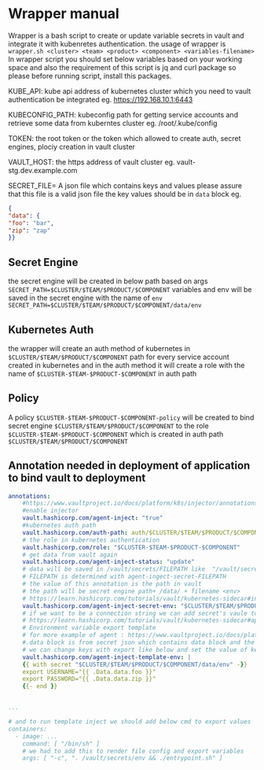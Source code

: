 # Wrapper manual
Wrapper is a bash script to create or update variable secrets in vault and integrate it with kubenretes authentication.
the usage of wrapper is `wrapper.sh <cluster> <team> <product> <component> <variables-filename>`
In wrapper script you should set below variables based on your working space and also the requirement of this script is jq and curl package so please before running script, install this packages.


KUBE_API: kube api address of kubernetes cluster which you need to vault authentication be integrated eg. https://192.168.10.1:6443

KUBECONFIG_PATH: kubeconfig path for getting service accounts and retrieve some data from kuberntes cluster eg. /root/.kube/config

TOKEN: the root token or the token which allowed to create auth, secret engines, plociy creation in vault cluster

VAULT_HOST: the https address of vault cluster eg. vault-stg.dev.example.com

SECRET_FILE= A json file which contains keys and values please assure that this file is a valid json file the key values should be in `data` block eg.
```json
{
"data": {
"foo": "bar",
"zip": "zap"
}}
```

## Secret Engine
the secret engine will be created in below path based on args 
`SECRET_PATH=$CLUSTER/$TEAM/$PRODUCT/$COMPONENT`
variables and env will be saved in the secret engine with the name of `env`
`SECRET_PATH=$CLUSTER/$TEAM/$PRODUCT/$COMPONENT/data/env`

## Kubernetes Auth
the wrapper will create an auth method of kubernetes in `$CLUSTER/$TEAM/$PRODUCT/$COMPONENT` path for every service account created in kubernetes and in the auth method it will create a role with the name of `$CLUSTER-$TEAM-$PRODUCT-$COMPONENT` in auth path

## Policy 
A policy `$CLUSTER-$TEAM-$PRODUCT-$COMPONENT-policy` will be created to bind secret engine `$CLUSTER/$TEAM/$PRODUCT/$COMPONENT` to the role `$CLUSTER-$TEAM-$PRODUCT-$COMPONENT` which is created in auth path `$CLUSTER/$TEAM/$PRODUCT/$COMPONENT`


## Annotation needed in deployment of application to bind vault to deployment
```yaml
annotations:
    #https://www.vaultproject.io/docs/platform/k8s/injector/annotations
    #enable injector 
    vault.hashicorp.com/agent-inject: "true"
    #kubernetes auth path 
    vault.hashicorp.com/auth-path: auth/$CLUSTER/$TEAM/$PRODUCT/$COMPONENT`
    # the role in kubernetes authentication
    vault.hashicorp.com/role: "$CLUSTER-$TEAM-$PRODUCT-$COMPONENT"
    # get data from vault again
    vault.hashicorp.com/agent-inject-status: "update"
    # data will be saved in /vault/secrets/FILEPATH like  "/vault/secrets/env"
    # FILEPATH is determined with agent-ingect-secret-FILEPATH
    # the value of this annotation is the path in vault
    # the path will be secret engine path+ /data/ + filename <env>
    # https://learn.hashicorp.com/tutorials/vault/kubernetes-sidecar#inject-secrets-into-the-pod
    vault.hashicorp.com/agent-inject-secret-env: "$CLUSTER/$TEAM/$PRODUCT/$COMPONENT/data/env"
    # if we want to be a connection string we can add secret's vaule to a template and write it in the file in /vault/secrets
    # https://learn.hashicorp.com/tutorials/vault/kubernetes-sidecar#apply-a-template-to-the-injected-secrets
    # Environment variable export template
    # for more example of agent : https://www.vaultproject.io/docs/platform/k8s/injector/examples
    #.data block is from secret json which contains data block and the keys 
    # we can change keys with export like below and set the value of key foo to username
    vault.hashicorp.com/agent-inject-template-env: |
    {{ with secret "$CLUSTER/$TEAM/$PRODUCT/$COMPONENT/data/env" -}}
    export USERNAME="{{ .Data.data.foo }}"
    export PASSWORD="{{ .Data.data.zip }}"
    {{- end }}


...

# and to run template inject we should add below cmd to export values  "-c", ". /vault/secrets/env && ...
containers:
  - image: ...
    command: [ "/bin/sh" ]
    # we had to add this to render file config and export variables
    args: [ "-c", ". /vault/secrets/env && ./entrypoint.sh" ]

```